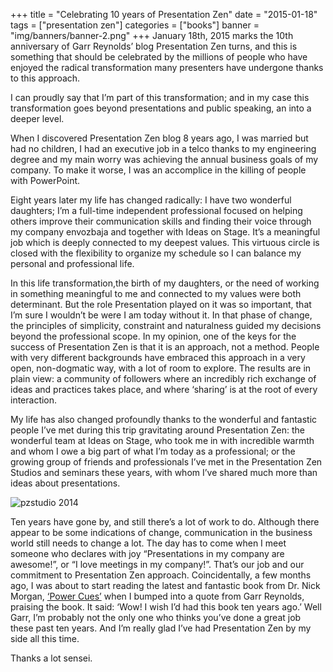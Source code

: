 +++
title = "Celebrating 10 years of Presentation Zen"
date = "2015-01-18"
tags = ["presentation zen"]
categories = ["books"]
banner = "img/banners/banner-2.png"
+++
January 18th, 2015 marks the 10th anniversary of Garr Reynolds’ blog Presentation Zen turns, and this is something that should be celebrated by the millions of people who have enjoyed the radical transformation many presenters have undergone thanks to this approach.

I can proudly say that I’m part of this transformation; and in my case this transformation goes beyond presentations and public speaking, an into a deeper level. 

When I discovered Presentation Zen blog 8 years ago, I was married but had no children, I had an executive job in a telco thanks to my engineering degree and my main worry was achieving the annual business goals of my company. To make it worse, I was an accomplice in the killing of people with PowerPoint. 

Eight years later my life has changed radically: I have two wonderful daughters; I’m a full-time independent professional focused on helping others improve their communication skills and finding their voice through my company envozbaja and together with Ideas on Stage. It’s a meaningful job which is deeply connected to my deepest values. This virtuous circle is closed with the flexibility to organize my schedule so I can balance my personal and professional life.

In this life transformation,the birth of my daughters, or the need of working in something meaningful to me and connected to my values were both determinant. But the role Presentation played on it was so important, that I’m sure I wouldn’t be were I am today without it. In that phase of change, the principles of simplicity, constraint and naturalness guided my decisions beyond the professional scope.
In my opinion, one of the keys for the success of Presentation Zen is that it is an approach, not a method. People with very different backgrounds have embraced this approach in a very open, non-dogmatic way, with a lot of room to explore. The results are in plain view: a community of followers where an incredibly rich exchange of ideas and practices takes place, and where ‘sharing’ is at the root of every interaction.

My life has also changed profoundly thanks to the wonderful and fantastic people I’ve met during this trip gravitating around Presentation Zen: the wonderful team at Ideas on Stage, who took me in with incredible warmth and whom I owe a big part of what I’m today as a professional; or the growing group of friends and professionals I’ve met in the Presentation Zen Studios and seminars these years, with whom I’ve shared much more than ideas about presentations.

![pzstudio 2014][pic1]

Ten years have gone by, and still there’s a lot of work to do. Although there appear to be some indications of change, communication in the business world still needs to change a lot. The day has to come when I meet someone who declares with joy “Presentations in my company are awesome!”, or “I love meetings in my company!”. That’s our job and our commitment to Presentation Zen approach.
Coincidentally, a few months ago, I was about to start reading the latest and fantastic book from Dr. Nick Morgan, [‘Power Cues’](http://www.amazon.es/Power-Cues-Persuading-Maximizing-Personal-ebook/dp/B00HK629G0/ref=sr_1_1?ie=UTF8&qid=1421582582&sr=8-1&keywords=Power+cues) when I bumped into a quote from Garr Reynolds, praising the book. It said: ‘Wow! I wish I’d had this book ten years ago.’ Well Garr, I’m probably not the only one who thinks you’ve done a great job these past ten years. And I’m really glad I’ve had Presentation Zen by my side all this time.

Thanks a lot sensei.

[pic1]: /img/banners/PZstudio_2014-300x225.jpg
